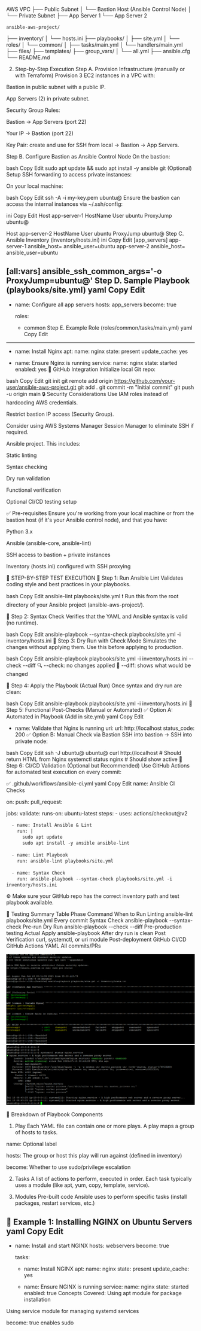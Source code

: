 AWS VPC
├── Public Subnet
│   └── Bastion Host (Ansible Control Node)
│
└── Private Subnet
    ├── App Server 1
    └── App Server 2

    ansible-aws-project/
├── inventory/
│   └── hosts.ini
├── playbooks/
│   ├── site.yml
│   └── roles/
│       └── common/
│           ├── tasks/main.yml
│           └── handlers/main.yml
├── files/
├── templates/
├── group_vars/
│   └── all.yml
├── ansible.cfg
└── README.md



2. Step-by-Step Execution
Step A. Provision Infrastructure (manually or with Terraform)
Provision 3 EC2 instances in a VPC with:

Bastion in public subnet with a public IP.

App Servers (2) in private subnet.

Security Group Rules:

Bastion → App Servers (port 22)

Your IP → Bastion (port 22)

Key Pair: create and use for SSH from local → Bastion → App Servers.

Step B. Configure Bastion as Ansible Control Node
On the bastion:

bash
Copy
Edit
sudo apt update && sudo apt install -y ansible git
(Optional) Setup SSH forwarding to access private instances:

On your local machine:

bash
Copy
Edit
ssh -A -i my-key.pem ubuntu@<bastion-ip>
Ensure the bastion can access the internal instances via ~/.ssh/config:

ini
Copy
Edit
Host app-server-1
    HostName <private-ip-1>
    User ubuntu
    ProxyJump ubuntu@<bastion-ip>

Host app-server-2
    HostName <private-ip-2>
    User ubuntu
    ProxyJump ubuntu@<bastion-ip>
Step C. Ansible Inventory (inventory/hosts.ini)
ini
Copy
Edit
[app_servers]
app-server-1 ansible_host=<private-ip-1> ansible_user=ubuntu
app-server-2 ansible_host=<private-ip-2> ansible_user=ubuntu

[all:vars]
ansible_ssh_common_args='-o ProxyJump=ubuntu@<bastion-ip>'
Step D. Sample Playbook (playbooks/site.yml)
yaml
Copy
Edit
---
- name: Configure all app servers
  hosts: app_servers
  become: true

  roles:
    - common
Step E. Example Role (roles/common/tasks/main.yml)
yaml
Copy
Edit
---
- name: Install Nginx
  apt:
    name: nginx
    state: present
    update_cache: yes

- name: Ensure Nginx is running
  service:
    name: nginx
    state: started
    enabled: yes
🔁 GitHub Integration
Initialize local Git repo:

bash
Copy
Edit
git init
git remote add origin https://github.com/your-user/ansible-aws-project.git
git add .
git commit -m "Initial commit"
git push -u origin main
🔒 Security Considerations
Use IAM roles instead of hardcoding AWS credentials.

Restrict bastion IP access (Security Group).

Consider using AWS Systems Manager Session Manager to eliminate SSH if required.

Ansible project. This includes:

Static linting

Syntax checking

Dry run validation

Functional verification

Optional CI/CD testing setup

✅ Pre-requisites
Ensure you're working from your local machine or from the bastion host (if it's your Ansible control node), and that you have:

Python 3.x

Ansible (ansible-core, ansible-lint)

SSH access to bastion + private instances

Inventory (hosts.ini) configured with SSH proxying

🔧 STEP-BY-STEP TEST EXECUTION
🔹 Step 1: Run Ansible Lint
Validates coding style and best practices in your playbooks.

bash
Copy
Edit
ansible-lint playbooks/site.yml
❗ Run this from the root directory of your Ansible project (ansible-aws-project/).

🔹 Step 2: Syntax Check
Verifies that the YAML and Ansible syntax is valid (no runtime).

bash
Copy
Edit
ansible-playbook --syntax-check playbooks/site.yml -i inventory/hosts.ini
🔹 Step 3: Dry Run with Check Mode
Simulates the changes without applying them. Use this before applying to production.

bash
Copy
Edit
ansible-playbook playbooks/site.yml -i inventory/hosts.ini --check --diff
🔍 --check: no changes applied
📑 --diff: shows what would be changed

🔹 Step 4: Apply the Playbook (Actual Run)
Once syntax and dry run are clean:

bash
Copy
Edit
ansible-playbook playbooks/site.yml -i inventory/hosts.ini
🔹 Step 5: Functional Post-Checks (Manual or Automated)
✅ Option A: Automated in Playbook (Add in site.yml)
yaml
Copy
Edit
- name: Validate that Nginx is running
  uri:
    url: http://localhost
    status_code: 200
✅ Option B: Manual Check via Bastion
SSH into bastion → SSH into private node:

bash
Copy
Edit
ssh -J ubuntu@<bastion-ip> ubuntu@<private-ip>
curl http://localhost     # Should return HTML from Nginx
systemctl status nginx    # Should show active
🔹 Step 6: CI/CD Validation (Optional but Recommended)
Use GitHub Actions for automated test execution on every commit:

✅ .github/workflows/ansible-ci.yml
yaml
Copy
Edit
name: Ansible CI Checks

on:
  push:
  pull_request:

jobs:
  validate:
    runs-on: ubuntu-latest
    steps:
      - uses: actions/checkout@v2

      - name: Install Ansible & Lint
        run: |
          sudo apt update
          sudo apt install -y ansible ansible-lint

      - name: Lint Playbook
        run: ansible-lint playbooks/site.yml

      - name: Syntax Check
        run: ansible-playbook --syntax-check playbooks/site.yml -i inventory/hosts.ini
⚙️ Make sure your GitHub repo has the correct inventory path and test playbook available.

📂 Testing Summary Table
Phase	Command	When to Run
Linting	ansible-lint playbooks/site.yml	Every commit
Syntax Check	ansible-playbook --syntax-check	Pre-run
Dry Run	ansible-playbook --check --diff	Pre-production testing
Actual Apply	ansible-playbook	After dry run is clean
Post Verification	curl, systemctl, or uri module	Post-deployment
GitHub CI/CD	GitHub Actions YAML	All commits/PRs



![alt text](image.png)
![alt text](image-1.png)


🔷 Breakdown of Playbook Components
1. Play
Each YAML file can contain one or more plays. A play maps a group of hosts to tasks.

name: Optional label

hosts: The group or host this play will run against (defined in inventory)

become: Whether to use sudo/privilege escalation

2. Tasks
A list of actions to perform, executed in order. Each task typically uses a module (like apt, yum, copy, template, service).

3. Modules
Pre-built code Ansible uses to perform specific tasks (install packages, restart services, etc.)

🔷 Example 1: Installing NGINX on Ubuntu Servers
yaml
Copy
Edit
---
- name: Install and start NGINX
  hosts: webservers
  become: true

  tasks:
    - name: Install NGINX
      apt:
        name: nginx
        state: present
        update_cache: yes

    - name: Ensure NGINX is running
      service:
        name: nginx
        state: started
        enabled: true
Concepts Covered:
Using apt module for package installation

Using service module for managing systemd services

become: true enables sudo